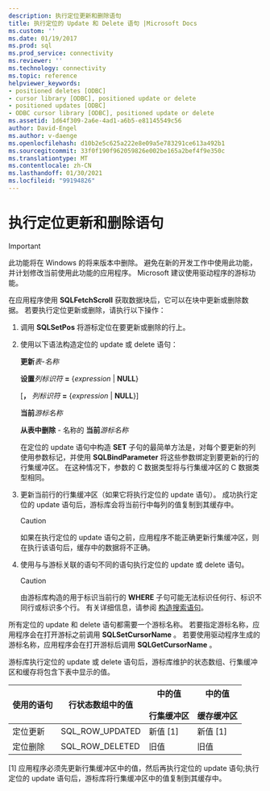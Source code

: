 ```yaml
---
description: 执行定位更新和删除语句
title: 执行定位的 Update 和 Delete 语句 |Microsoft Docs
ms.custom: ''
ms.date: 01/19/2017
ms.prod: sql
ms.prod_service: connectivity
ms.reviewer: ''
ms.technology: connectivity
ms.topic: reference
helpviewer_keywords:
- positioned deletes [ODBC]
- cursor library [ODBC], positioned update or delete
- positioned updates [ODBC]
- ODBC cursor library [ODBC], positioned update or delete
ms.assetid: 1d64f309-2a6e-4ad1-a6b5-e81145549c56
author: David-Engel
ms.author: v-daenge
ms.openlocfilehash: d10b2e5c625a222e8e09a5e783291ce613a492b1
ms.sourcegitcommit: 33f0f190f962059826e002be165a2bef4f9e350c
ms.translationtype: MT
ms.contentlocale: zh-CN
ms.lasthandoff: 01/30/2021
ms.locfileid: "99194826"
---
```

# <a name="executing-positioned-update-and-delete-statements"></a>执行定位更新和删除语句
> [!IMPORTANT]  
>  此功能将在 Windows 的将来版本中删除。 避免在新的开发工作中使用此功能，并计划修改当前使用此功能的应用程序。 Microsoft 建议使用驱动程序的游标功能。  
  
 在应用程序使用 **SQLFetchScroll** 获取数据块后，它可以在块中更新或删除数据。 若要执行定位更新或删除，请执行以下操作：  
  
1.  调用 **SQLSetPos** 将游标定位在要更新或删除的行上。  
  
2.  使用以下语法构造定位的 update 或 delete 语句：  
  
     **更新***表-名称*  
  
     **设置***列标识符* **=** {*expression* &#124; **NULL**}  
  
     [**，** *列标识符* **=** {*expression* &#124; **NULL**}]  
  
     **当前***游标名称*  
  
     **从表中删除** *-* 名称的 **当前***游标名称*  
  
     在定位的 update 语句中构造 **SET** 子句的最简单方法是，对每个要更新的列使用参数标记，并使用 **SQLBindParameter** 将这些参数绑定到要更新的行的行集缓冲区。 在这种情况下，参数的 C 数据类型将与行集缓冲区的 C 数据类型相同。  
  
3.  更新当前行的行集缓冲区（如果它将执行定位的 update 语句）。 成功执行定位的 update 语句后，游标库会将当前行中每列的值复制到其缓存中。  
  
    > [!CAUTION]  
    >  如果在执行定位的 update 语句之前，应用程序不能正确更新行集缓冲区，则在执行该语句后，缓存中的数据将不正确。  
  
4.  使用与与游标关联的语句不同的语句执行定位的 update 或 delete 语句。  
  
    > [!CAUTION]  
    >  由游标库构造的用于标识当前行的 **WHERE** 子句可能无法标识任何行、标识不同行或标识多个行。 有关详细信息，请参阅 [构造搜索语句](../../../odbc/reference/appendixes/constructing-searched-statements.md)。  
  
 所有定位的 update 和 delete 语句都需要一个游标名称。 若要指定游标名称，应用程序会在打开游标之前调用 **SQLSetCursorName** 。 若要使用驱动程序生成的游标名称，应用程序会在打开游标后调用 **SQLGetCursorName** 。  
  
 游标库执行定位的 update 或 delete 语句后，游标库维护的状态数组、行集缓冲区和缓存将包含下表中显示的值。  
  
|使用的语句|行状态数组中的值|中的值<br /><br /> 行集缓冲区|中的值<br /><br /> 缓存缓冲区|  
|--------------------|-------------------------------|----------------------------------|---------------------------------|  
|定位更新|SQL_ROW_UPDATED|新值 [1]|新值 [1]|  
|定位删除|SQL_ROW_DELETED|旧值|旧值|  
  
 [1] 应用程序必须先更新行集缓冲区中的值，然后再执行定位的 update 语句;执行定位的 update 语句后，游标库将行集缓冲区中的值复制到其缓存中。
